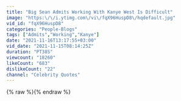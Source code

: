 ```yaml
---
title: "Big Sean Admits Working With Kanye West Is Difficult"
image: "https:\/\/i.ytimg.com\/vi\/fqX96HuspD8\/hqdefault.jpg"
vid_id: "fqX96HuspD8"
categories: "People-Blogs"
tags: ["Admits","Working","Kanye"]
date: "2021-11-16T13:17:55+03:00"
vid_date: "2021-11-15T08:14:25Z"
duration: "PT38S"
viewcount: "18260"
likeCount: "683"
dislikeCount: "22"
channel: "Celebrity Quotes"
---
```

{% raw %}{% endraw %}
